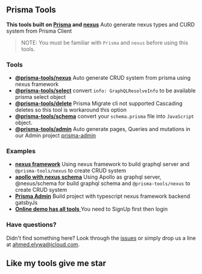 ## Prisma Tools

**This tools built on [Prisma](https://prisma.io) and [nexus](https://www.nexusjs.org)** Auto generate nexus types and CURD system from Prisma Client

> NOTE: You must be familiar with `Prisma` and `nexus` before using this tools.

### Tools

- [**@prisma-tools/nexus**](./packages/nexus) Auto generate CRUD system from prisma using nexus framework
- [**@prisma-tools/select**](./packages/select) convert `info: GraphQLResolveInfo` to be available prisma select object
- [**@prisma-tools/delete**](./packages/delete) Prisma Migrate cli not supported Cascading deletes so this tool is workaround this option
- [**@prisma-tools/schema**](./packages/schema) convert your `schema.prisma` file into `JavaScript` object.
- [**@prisma-tools/admin**](./packages/admin) Auto generate pages, Queries and mutations in our Admin project [prisma-admin](./examples/admin-gatsby)

### Examples

- [**nexus framework**](./examples/nexus) Using nexus framework to build graphql server and `@prisma-tools/nexus` to create CRUD system
- [**apollo with nexus schema**](./examples/apollo-nexus-schema) Using Apollo as graphql server, @nexus/schema for build graphql schema and `@prisma-tools/nexus` to create CRUD system
- [**Prisma Admin**](./examples/admin-gatsby) Build project with typescript nexus framework backend gatsbyJs
- [**Online demo has all tools** ](http://prisma-admin.ahmedelywa.com/) You need to SignUp first then login

### Have questions?

Didn't find something here? Look through the [issues](https://github.com/AhmedElywa/prisma-tools/issues) or simply drop us a line at <ahmed.elywa@icloud.com>.

## Like my tools give me star
